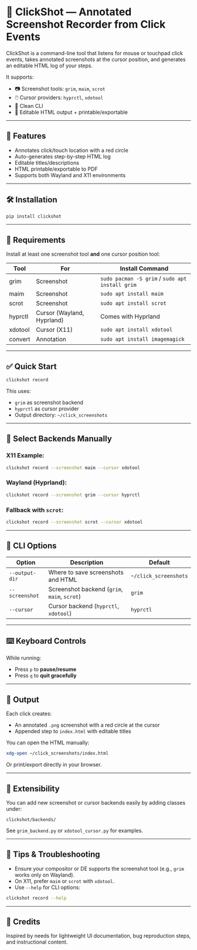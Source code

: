 # 📸 ClickShot — Annotated Screenshot Recorder from Click Events

ClickShot is a command-line tool that listens for mouse or touchpad click events, takes annotated screenshots at the cursor position, and generates an editable HTML log of your steps.

It supports:

- 📷 Screenshot tools: `grim`, `maim`, `scrot`
- 🖱️ Cursor providers: `hyprctl`, `xdotool`
- 🧠 Clean CLI
- 📝 Editable HTML output + printable/exportable

---

## 🚀 Features

- Annotates click/touch location with a red circle
- Auto-generates step-by-step HTML log
- Editable titles/descriptions
- HTML printable/exportable to PDF
- Supports both Wayland and X11 environments

---

## 🛠️ Installation

```bash
pip install clickshot
````
---

## 🧪 Requirements

Install at least one screenshot tool **and** one cursor position tool:

| Tool    | For                        | Install Command                                 |
| ------- | -------------------------- | ----------------------------------------------- |
| grim    | Screenshot                 | `sudo pacman -S grim` / `sudo apt install grim` |
| maim    | Screenshot                 | `sudo apt install maim`                         |
| scrot   | Screenshot                 | `sudo apt install scrot`                        |
| hyprctl | Cursor (Wayland, Hyprland) | Comes with Hyprland                             |
| xdotool | Cursor (X11)               | `sudo apt install xdotool`                      |
| convert | Annotation                 | `sudo apt install imagemagick`                  |

---

## ✅ Quick Start

```bash
clickshot record
```

This uses:

* `grim` as screenshot backend
* `hyprctl` as cursor provider
* Output directory: `~/click_screenshots`

---

## 📸 Select Backends Manually

### X11 Example:

```bash
clickshot record --screenshot maim --cursor xdotool
```

### Wayland (Hyprland):

```bash
clickshot record --screenshot grim --cursor hyprctl
```

### Fallback with `scrot`:

```bash
clickshot record --screenshot scrot --cursor xdotool
```

---

## 🔧 CLI Options

| Option         | Description                                  | Default               |
| -------------- | -------------------------------------------- | --------------------- |
| `--output-dir` | Where to save screenshots and HTML           | `~/click_screenshots` |
| `--screenshot` | Screenshot backend (`grim`, `maim`, `scrot`) | `grim`                |
| `--cursor`     | Cursor backend (`hyprctl`, `xdotool`)        | `hyprctl`             |

---

## ⌨️ Keyboard Controls

While running:

* Press `p` to **pause/resume**
* Press `q` to **quit gracefully**

---

## 📂 Output

Each click creates:

* An annotated `.png` screenshot with a red circle at the cursor
* Appended step to `index.html` with editable titles

You can open the HTML manually:

```bash
xdg-open ~/click_screenshots/index.html
```

Or print/export directly in your browser.

---

## 🧩 Extensibility

You can add new screenshot or cursor backends easily by adding classes under:

```
clickshot/backends/
```

See `grim_backend.py` or `xdotool_cursor.py` for examples.

---

## 🧠 Tips & Troubleshooting

* Ensure your compositor or DE supports the screenshot tool (e.g., `grim` works only on Wayland).
* On X11, prefer `maim` or `scrot` with `xdotool`.
* Use `--help` for CLI options:

```bash
clickshot record --help
```
---

## 🙌 Credits

Inspired by needs for lightweight UI documentation, bug reproduction steps, and instructional content.
